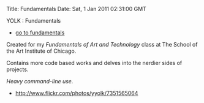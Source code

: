 Title: Fundamentals
Date: Sat, 1 Jan 2011 02:31:00 GMT

YOLK : Fundamentals

- [go to fundamentals](http://fundamentals.yolk.cc)

Created for my _Fundamentals of Art and Technology_ class at The School of the
Art Institute of Chicago.

Contains more code based works and delves into the nerdier sides of projects.

_Heavy command-line use._

- http://www.flickr.com/photos/yyolk/7351565064

